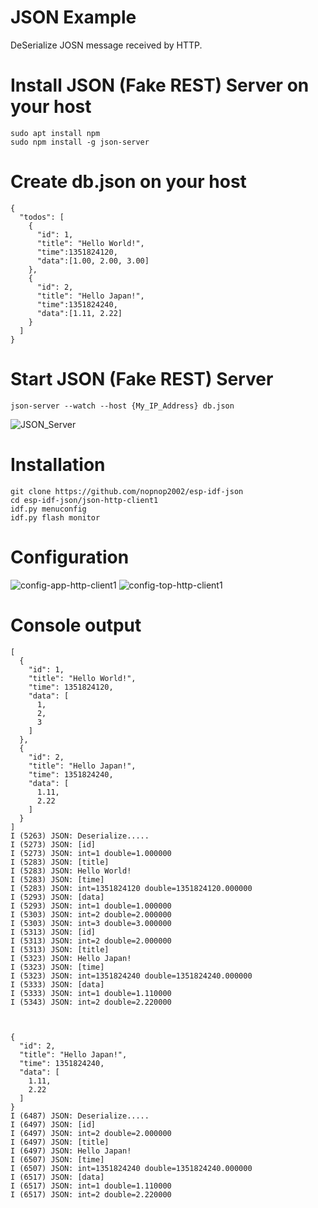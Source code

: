 # JSON Example

DeSerialize JOSN message received by HTTP.   

# Install JSON (Fake REST) Server on your host
```
sudo apt install npm
sudo npm install -g json-server
```

# Create db.json on your host
```
{
  "todos": [
    {
      "id": 1,
      "title": "Hello World!",
      "time":1351824120,
      "data":[1.00, 2.00, 3.00]
    },
    {
      "id": 2,
      "title": "Hello Japan!",
      "time":1351824240,
      "data":[1.11, 2.22]
    }
  ]
}
```

# Start JSON (Fake REST) Server
```
json-server --watch --host {My_IP_Address} db.json
```

![JSON_Server](https://user-images.githubusercontent.com/6020549/71557207-3320e700-2a86-11ea-9761-823007c4b370.jpg)


# Installation
```
git clone https://github.com/nopnop2002/esp-idf-json
cd esp-idf-json/json-http-client1
idf.py menuconfig
idf.py flash monitor
```

# Configuration
![config-app-http-client1](https://user-images.githubusercontent.com/6020549/167751997-071eec15-36c6-4159-bcd1-850a605277fb.jpg)
![config-top-http-client1](https://user-images.githubusercontent.com/6020549/167752001-36383f6a-17cd-44e1-9550-49883fc1d408.jpg)

# Console output
```
[
  {
    "id": 1,
    "title": "Hello World!",
    "time": 1351824120,
    "data": [
      1,
      2,
      3
    ]
  },
  {
    "id": 2,
    "title": "Hello Japan!",
    "time": 1351824240,
    "data": [
      1.11,
      2.22
    ]
  }
]
I (5263) JSON: Deserialize.....
I (5273) JSON: [id]
I (5273) JSON: int=1 double=1.000000
I (5283) JSON: [title]
I (5283) JSON: Hello World!
I (5283) JSON: [time]
I (5283) JSON: int=1351824120 double=1351824120.000000
I (5293) JSON: [data]
I (5293) JSON: int=1 double=1.000000
I (5303) JSON: int=2 double=2.000000
I (5303) JSON: int=3 double=3.000000
I (5313) JSON: [id]
I (5313) JSON: int=2 double=2.000000
I (5313) JSON: [title]
I (5323) JSON: Hello Japan!
I (5323) JSON: [time]
I (5323) JSON: int=1351824240 double=1351824240.000000
I (5333) JSON: [data]
I (5333) JSON: int=1 double=1.110000
I (5343) JSON: int=2 double=2.220000



{
  "id": 2,
  "title": "Hello Japan!",
  "time": 1351824240,
  "data": [
    1.11,
    2.22
  ]
}
I (6487) JSON: Deserialize.....
I (6497) JSON: [id]
I (6497) JSON: int=2 double=2.000000
I (6497) JSON: [title]
I (6497) JSON: Hello Japan!
I (6507) JSON: [time]
I (6507) JSON: int=1351824240 double=1351824240.000000
I (6517) JSON: [data]
I (6517) JSON: int=1 double=1.110000
I (6517) JSON: int=2 double=2.220000

```
